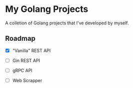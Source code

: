 # My Golang Projects

A colletion of Golang projects that I've developed by myself.

## Roadmap

- [x] "Vanilla" REST API
- [ ] Gin REST API
- [ ] gRPC API
- [ ] Web Scrapper


